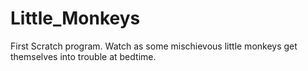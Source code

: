 # Little_Monkeys
First Scratch program.  Watch as some mischievous little monkeys get themselves into trouble at bedtime.
